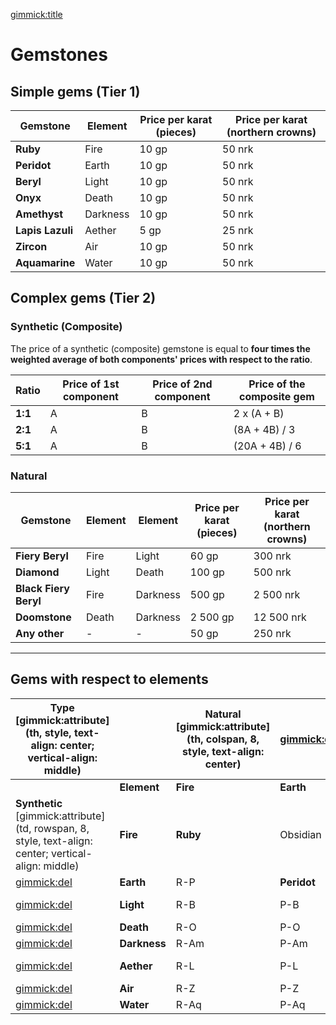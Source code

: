 [gimmick:title](Gemstones)

# Gemstones

## Simple gems (Tier 1)

| Gemstone         | Element  | Price per karat (pieces) | Price per karat (northern crowns) |
| ---------------- | -------- | ------------------------ | --------------------------------- |
| **Ruby**         | Fire     | 10 gp                    | 50 nrk                            |
| **Peridot**      | Earth    | 10 gp                    | 50 nrk                            |
| **Beryl**        | Light    | 10 gp                    | 50 nrk                            |
| **Onyx**         | Death    | 10 gp                    | 50 nrk                            |
| **Amethyst**     | Darkness | 10 gp                    | 50 nrk                            |
| **Lapis Lazuli** | Aether   | 5 gp                     | 25 nrk                            |
| **Zircon**       | Air      | 10 gp                    | 50 nrk                            |
| **Aquamarine**   | Water    | 10 gp                    | 50 nrk                            |

## Complex gems (Tier 2)

### Synthetic (Composite)

The price of a synthetic (composite) gemstone is equal to **four times the weighted average of both components' prices with respect to the ratio**.

| Ratio   | Price of 1st component | Price of 2nd component | Price of the composite gem |
| ------- | ---------------------- | ---------------------- | -------------------------- |
| **1:1** | A                      | B                      | 2 x (A + B)                |
| **2:1** | A                      | B                      | (8A + 4B) / 3              |
| **5:1** | A                      | B                      | (20A + 4B) / 6             |

### Natural

| Gemstone              | Element | Element  | Price per karat (pieces) | Price per karat (northern crowns) |
| --------------------- | ------- | -------- | ------------------------ | --------------------------------- |
| **Fiery Beryl**       | Fire    | Light    | 60 gp                    | 300 nrk                           |
| **Diamond**           | Light   | Death    | 100 gp                   | 500 nrk                           |
| **Black Fiery Beryl** | Fire    | Darkness | 500 gp                   | 2 500 nrk                         |
| **Doomstone**         | Death   | Darkness | 2 500 gp                 | 12 500 nrk                        |
| **Any other**         | -       | -        | 50 gp                    | 250 nrk                           |

---

## Gems with respect to elements

| Type [gimmick:attribute](th, style, text-align: center; vertical-align: middle) |              | Natural [gimmick:attribute](th, colspan, 8, style, text-align: center) | [gimmick:del]() | [gimmick:del]() | [gimmick:del]() | [gimmick:del]()  | [gimmick:del]()  | [gimmick:del]()      | [gimmick:del]() |
| ------------------------------------------------------------ | ------------ | ------------------------------------------------------------ | --------------- | --------------- | --------------- | ---------------- | ---------------- | -------------------- | --------------- |
|                                                              | **Element**  | **Fire**                                                     | **Earth**       | **Light**       | **Death**       | **Darkness**     | **Aether**       | **Air**              | **Water**       |
| **Synthetic** [gimmick:attribute](td, rowspan, 8, style, text-align: center; vertical-align: middle) | **Fire**     | **Ruby**                                                     | Obsidian        | Fiery Beryl     | Garnet          | Black Fiery Opal | Fiery Opal       | Kaosite              | Opal            |
| [gimmick:del]()                                              | **Earth**    | R-P                                                          | **Peridot**     | Diaspore        | Tsavorite       | Aventurine       | Emerald          | Chrysoprase          | Prasiolite      |
| [gimmick:del]()                                              | **Light**    | R-B                                                          | P-B             | **Beryl**       | Diamond         | Moonstone        | Cosmic Opal      | Lightning Ridge Opal | Blue Beryl      |
| [gimmick:del]()                                              | **Death**    | R-O                                                          | P-O             | B-O             | **Onyx**        | Doomstone        | Rhodolite        | Plaguestone          | Amazonite       |
| [gimmick:del]()                                              | **Darkness** | R-Am                                                         | P-Am            | B-Am            | O-Am            | **Amethyst**     | Tanzanite        | Grey Spinel          | Apatite         |
| [gimmick:del]()                                              | **Aether**   | R-L                                                          | P-L             | B-L             | O-L             | Am-L             | **Lapis Lazuli** | Sapphire             | Mystic Quartz   |
| [gimmick:del]()                                              | **Air**      | R-Z                                                          | P-Z             | B-Z             | O-Z             | Am-Z             | L-Z              | **Zircon**           | Quartz          |
| [gimmick:del]()                                              | **Water**    | R-Aq                                                         | P-Aq            | B-Aq            | O-Aq            | Am-Aq            | L-Aq             | Z-Aq                 | **Aquamarine**  |

